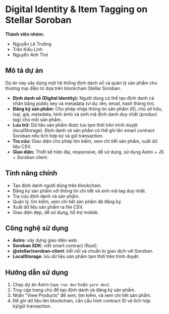 # Digital Identity & Item Tagging on Stellar Soroban

**Thành viên nhóm:**  
- Nguyễn Lê Trường  
- Trần Kiều Linh  
- Nguyễn Anh Thơ

## Mô tả dự án

Dự án này xây dựng một hệ thống định danh số và quản lý sản phẩm cho thương mại điện tử dựa trên blockchain Stellar Soroban.

- **Định danh số (Digital Identity):** Người dùng có thể tạo định danh cá nhân bằng public key và metadata (ví dụ: tên, email, hash thông tin).
- **Đăng ký sản phẩm:** Cho phép nhập thông tin sản phẩm (ID, chủ sở hữu, loại, giá, metadata, hình ảnh) và sinh mã định danh duy nhất (product tag) cho mỗi sản phẩm.
- **Lưu trữ:** Dữ liệu sản phẩm được lưu tạm thời trên trình duyệt (localStorage). Định danh và sản phẩm có thể ghi lên smart contract Soroban nếu tích hợp ký và gửi transaction.
- **Tra cứu:** Giao diện cho phép tìm kiếm, xem chi tiết sản phẩm, xuất dữ liệu CSV.
- **Giao diện:** Thiết kế hiện đại, responsive, dễ sử dụng, sử dụng Astro + JS + Soroban client.

## Tính năng chính

- Tạo định danh người dùng trên blockchain.
- Đăng ký sản phẩm với thông tin chi tiết và sinh mã tag duy nhất.
- Tra cứu định danh và sản phẩm.
- Quản lý, tìm kiếm, xem chi tiết sản phẩm đã đăng ký.
- Xuất dữ liệu sản phẩm ra file CSV.
- Giao diện đẹp, dễ sử dụng, hỗ trợ mobile.

## Công nghệ sử dụng

- **Astro**: xây dựng giao diện web.
- **Soroban SDK**: viết smart contract (Rust).
- **@stellar/soroban-client**: kết nối và chuẩn bị giao dịch với Soroban.
- **LocalStorage**: lưu dữ liệu sản phẩm tạm thời trên trình duyệt.

## Hướng dẫn sử dụng

1. Chạy dự án Astro (`npm run dev` hoặc `yarn dev`).
2. Truy cập trang chủ để tạo định danh và đăng ký sản phẩm.
3. Nhấn "View Products" để xem, tìm kiếm, và xem chi tiết sản phẩm.
4. Để ghi dữ liệu lên blockchain, cần cấu hình contract ID và tích hợp ký/gửi transaction.

